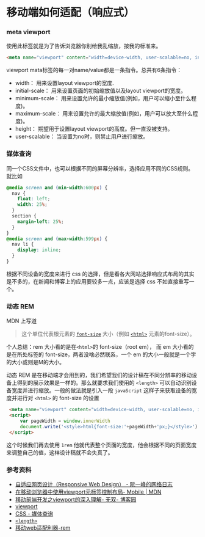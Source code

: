<!-- ---
title:  移动端如何适配（响应式）
date: 2018/5/27 20:46:25
tags: 
	- 笔试面试题
	- CSS

--- -->
# 移动端如何适配（响应式）
### meta viewport

使用此标签就是为了告诉浏览器你别给我乱缩放，按我的标准来。

```html
<meta name="viewport" content="width=device-width, user-scalable=no, initial-scale=1.0,maximum-scale=1.0, minimum-scale=1.0" >
```

viewport mata标签的每一对name/value都是一条指令。总共有6条指令：

<!--more-->

- width： 用来设置layout viewport的宽度.
- initial-scale： 用来设置页面的初始缩放值以及layout viewport的宽度。
- minimum-scale： 用来设置允许的最小缩放值(例如，用户可以缩小至什么程度)。
- maximum-scale： 用来设置允许的最大缩放值(例如，用户可以放大至什么程度)。
- height： 期望用于设置layout viewport的高度。但一直没被支持。
- user-scalable： 当设置为no时，则禁止用户进行缩放。

### 媒体查询

同一个CSS文件中，也可以根据不同的屏幕分辨率，选择应用不同的CSS规则。就比如

```css
@media screen and (min-width:600px) {
  nav {
    float: left;
    width: 25%;
  }
  section {
    margin-left: 25%;
  }
}
@media screen and (max-width:599px) {
  nav li {
    display: inline;
  }
}
```

根据不同设备的宽度来进行 css 的选择，但是看各大网站选择响应式布局的其实是不多的，在新闻和博客上的应用要较多一点，应该是选择 css 不如直接重写一个。

### 动态 REM

MDN 上写道

> 这个单位代表根元素的 [`font-size`](https://developer.mozilla.org/zh-CN/docs/Web/CSS/font-size) 大小（例如 [`<html>`](https://developer.mozilla.org/zh-CN/docs/Web/HTML/Element/html) 元素的font-size）。

个人总结：rem 大小看的是在`<html>`的 font-size（root em）， 而 em 大小看的是在所处标签的 font-size，两者没啥必然联系，一个 em 的大小一般就是一个字的大小或则是M的大小。

动态 REM 是在移动端才会用到的，我们希望我们的设计稿在不同分辨率的移动设备上得到的展示效果是一样的。那么就要求我们使用的 `<length>` 可以自动识别设备宽度并进行缩放。一般的做法就是引入一段 `javaScript` 这样子来获取设备的宽度并进行对 `<html>` 的 font-size 的设置

```html
 <meta name="viewport" content="width=device-width, user-scalable=no, initial-scale=1.0, maximum-scale=1.0, minimum-scale=1.0">
 <script>
     var pageWidth = window.innerWidth
     document.write('<style>html{font-size:'+pageWidth+'px;}</style>')
 </script>
```

这个时候我们再去使用 `1rem` 他就代表整个页面的宽度，他会根据不同的页面宽度来调整自己的值，这样设计稿就不会失真了。

### 参考资料

-  [自适应网页设计（Responsive Web Design） - 阮一峰的网络日志](http://www.ruanyifeng.com/blog/2012/05/responsive_web_design.html)
-  [在移动浏览器中使用viewport元标签控制布局- Mobile | MDN](https://developer.mozilla.org/zh-CN/docs/Mobile/Viewport_meta_tag)
-  [移动前端开发之viewport的深入理解- 无双- 博客园](https://www.cnblogs.com/2050/p/3877280.html)
-  [viewport](https://github.com/ant-design/ant-design-mobile/wiki/viewport)
-  [CSS - 媒体查询](http://zh.learnlayout.com/media-queries.html)
-  [`<length>`](https://developer.mozilla.org/zh-CN/docs/Web/CSS/length)
-  [移动web适配利器-rem](http://www.alloyteam.com/2016/03/mobile-web-adaptation-tool-rem/)
